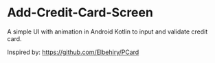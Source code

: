 # Add-Credit-Card-Screen
A simple UI with animation in Android Kotlin to input and validate credit card.

Inspired by:
https://github.com/Elbehiry/PCard
